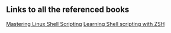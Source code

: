 ## Links to all the referenced books

[Mastering Linux Shell Scripting](https://www.oreilly.com/library/view/mastering-linux-shell/9781784396978/)
[Learning Shell scripting with ZSH](https://www.oreilly.com/library/view/learning-shell-scripting/9781783282937/)
